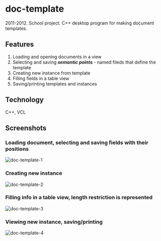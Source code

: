 # doc-template
2011-2012. School project. C++ desktop program for making document templates.
## Features
1. Loading and opening documents in a view
2. Selecting and saving ***semantic points*** - named fileds that define the template
3. Creating new instance from template
4. Filling fields in a table view
5. Saving/printing templates and instances
## Technology
C++, VCL
## Screenshots
### Loading document, selecting and saving fields with their positions
![doc-template-1](https://user-images.githubusercontent.com/6568251/167865773-72d69610-cf39-4e5e-979c-9e1a62cda6d3.png)
### Creating new instance
![doc-template-2](https://user-images.githubusercontent.com/6568251/167866466-5a8c613a-a8da-4595-b5c5-b3ff97bba35b.png)
### Filling info in a table view, length restriction is represented
![doc-template-3](https://user-images.githubusercontent.com/6568251/167866805-992b94e9-a24c-4847-84cd-c3f2122e5692.png)
### Viewing new instance, saving/printing
![doc-template-4](https://user-images.githubusercontent.com/6568251/167866960-d9268e9e-ec3b-48a6-89db-e6cf6723bcd9.png)
